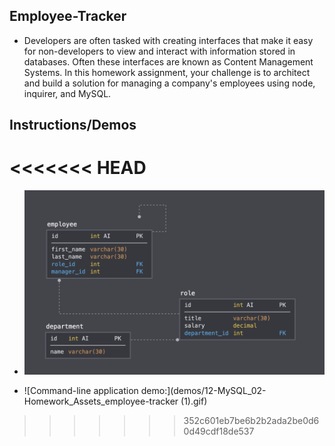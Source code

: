 ## Employee-Tracker

- Developers are often tasked with creating interfaces that make it easy for non-developers to view and interact with information stored in databases. Often these interfaces are known as Content Management Systems. In this homework assignment, your challenge is to architect and build a solution for managing a company's employees using node, inquirer, and MySQL.

## Instructions/Demos

<<<<<<< HEAD
=======
- ![Design the following database schema containing three tables:](demos/12-MySQL_02-Homework_Assets_schema.png)

- ![Command-line application demo:](demos/12-MySQL_02-Homework_Assets_employee-tracker (1).gif)
>>>>>>> 352c601eb7be6b2b2ada2be0d60d49cdf18de537
